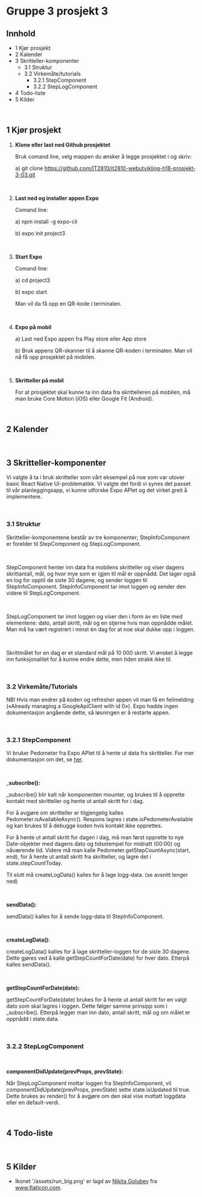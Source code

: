 # Gruppe 3 prosjekt 3

## Innhold
* 1 Kjør prosjekt
* 2 Kalender
* 3 Skritteller-komponenter
  * 3.1 Struktur
  *	3.2 Virkemåte/tutorials
    * 3.2.1 StepComponent
    * 3.2.2 StepLogComponent
* 4 Todo-liste
* 5 Kilder

<br />

## 1 Kjør prosjekt 
1. __Klone eller last ned Github prosjektet__
    
    Bruk comand line, velg mappen du ønsker å legge prosjektet i og skriv:
    
    a) git clone https://github.com/IT2810/it2810-webutvikling-h18-prosjekt-3-03.git
    
    <br />

2.	__Last ned og installer appen Expo__
    
    Comand line:
    
    a) npm install -g expo-cli
    
    b) expo init project3
    
    <br />

3.	__Start Expo__
    
    Comand line: 
    
    a) cd project3
    
    b) expo start
    
    Man vil da få opp en QR-kode i terminalen.
    
    <br />
    
4.	__Expo på mobil__
    
    a) Last ned Expo appen fra Play store eller App store
    
    b) Bruk appens QR-skanner til å skanne QR-koden i terminalen. Man vil nå få opp prosjektet på mobilen.
    
    <br />

5.	__Skritteller på mobil__
    
    For at prosjektet skal kunne ta inn data fra skrittelleren på mobilen, må man bruke Core Motion (iOS) eller Google Fit (Android).
    
<br />

## 2 Kalender

<br />

## 3 Skritteller-komponenter
Vi valgte å ta i bruk skritteller som vårt eksempel på noe som var utover basic React Native UI-problematikk. Vi valgte det fordi vi synes det passet til vår planleggingsapp, vi kunne utforske Expo APIet og det virket greit å implementere.

<br />

### 3.1 Struktur
Skritteller-komponentene består av tre komponenter; StepInfoComponent er forelder til StepComponent og StepLogComponent.

<br />

StepComponent henter inn data fra mobilens skritteller og viser dagens skrittantall, mål, og hvor mye som er igjen til mål er oppnådd. Det lager også en log for opptil de siste 30 dagene, og sender loggen til StepInfoComponent. StepInfoComponent tar imot loggen og sender den videre til StepLogComponent.

<br />

StepLogComponent tar imot loggen og viser den i form av en liste med elementene: dato, antall skritt, mål og en stjerne hvis man oppnådde målet. Man må ha vært registrert i minst én dag for at noe skal dukke opp i loggen.

<br />

Skrittmålet for en dag er et standard mål på 10 000 skritt. Vi ønsket å legge inn funksjonalitet for å kunne endre dette, men tiden strakk ikke til.

<br />

### 3.2 Virkemåte/Tutorials
NB! Hvis man endrer på koden og refresher appen vil man få en feilmelding («Already managing a GoogleApiClient with id 0»). Expo hadde ingen dokumentasjon angående dette, så løsningen er å restarte appen.

<br />

### 3.2.1 StepComponent
Vi bruker Pedometer fra Expo APIet til å hente ut data fra skritteller. For mer dokumentasjon om det, se [her](https://docs.expo.io/versions/latest/sdk/pedometer#expopedometergetstepcountasyncstart-end). 

<br />

___subscribe():__

  _subscribe() blir kalt når komponenten mounter, og brukes til å opprette kontakt med skritteller og hente ut antall skritt for i dag.
<br />

For å avgjøre om skritteller er tilgjengelig kalles Pedometer.isAvailableAsync(). Respons lagres i state.isPedometerAvailable og kan brukes til å debugge koden hvis kontakt ikke opprettes.
<br />

For å hente ut antall skritt for dagen i dag, må man først opprette to nye Date-objekter med dagens dato og tidsstempel for midnatt (00:00) og nåværende tid. Videre må man kalle Pedometer.getStepCountAsync(start, end), for å hente ut antall skritt fra skritteller, og lagre det i state.stepCountToday.
<br />

Til slutt må createLogData() kalles for å lage logg-data. (se avsnitt lenger ned)

<br />

__sendData():__

sendData() kalles for å sende logg-data til StepInfoComponent.

<br />

__createLogData():__

createLogData() kalles for å lage skritteller-loggen for de siste 30 dagene. Dette gjøres ved å kalle getStepCountForDate(date) for hver dato. Etterpå kalles sendData().

<br />

__getStepCountForDate(date):__

getStepCountForDate(date) brukes for å hente ut antall skritt for en valgt dato som skal lagres i loggen. Dette følger samme prinsipp som i  _subscribe(). Etterpå legger man inn dato, antall skritt, mål og om målet er oppnådd i state.data.

<br />

### 3.2.2 StepLogComponent
<br />

__componentDidUpdate(prevProps, prevState):__

Når StepLogComponent mottar loggen fra StepInfoComponent, vil componentDidUpdate(prevProps, prevState) sette state.isUpdated til true. Dette brukes av render() for å avgjøre om den skal vise mottatt loggdata eller en default-verdi.

<br />

## 4 Todo-liste

<br />

## 5 Kilder

* Ikonet '/assets/run_big.png' er lagd av [Nikita Golubev](https://www.flaticon.com/authors/nikita-golubev) fra www.flaticon.com.
